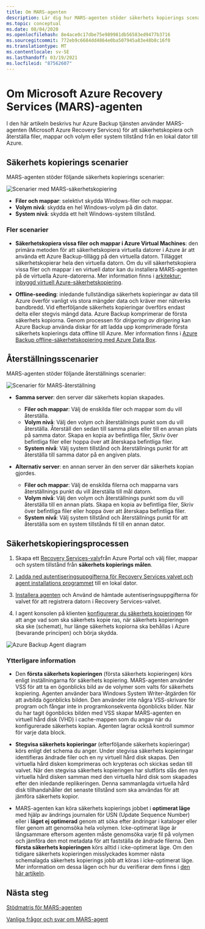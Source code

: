 ```yaml
---
title: Om MARS-agenten
description: Lär dig hur MARS-agenten stöder säkerhets kopierings scenarier
ms.topic: conceptual
ms.date: 08/04/2020
ms.openlocfilehash: 8e4ace0c17dbe75e989981db56583ed9477b3716
ms.sourcegitcommit: 772eb9c6684dd4864e0ba507945a83e48b8c16f0
ms.translationtype: MT
ms.contentlocale: sv-SE
ms.lasthandoff: 03/19/2021
ms.locfileid: "87562607"
---
```

# <a name="about-the-microsoft-azure-recovery-services-mars-agent"></a>Om Microsoft Azure Recovery Services (MARS)-agenten

I den här artikeln beskrivs hur Azure Backup tjänsten använder MARS-agenten (Microsoft Azure Recovery Services) för att säkerhetskopiera och återställa filer, mappar och volym eller system tillstånd från en lokal dator till Azure.

## <a name="backup-scenarios"></a>Säkerhets kopierings scenarier

MARS-agenten stöder följande säkerhets kopierings scenarier:

![Scenarier med MARS-säkerhetskopiering](./media/backup-try-azure-backup-in-10-mins/backup-scenarios.png)

- **Filer och mappar**: selektivt skydda Windows-filer och mappar.
- **Volym nivå**: skydda en hel Windows-volym på din dator.
- **System nivå**: skydda ett helt Windows-system tillstånd.

### <a name="additional-scenarios"></a>Fler scenarier

- **Säkerhetskopiera vissa filer och mappar i Azure Virtual Machines**: den primära metoden för att säkerhetskopiera virtuella datorer i Azure är att använda ett Azure Backup-tillägg på den virtuella datorn. Tillägget säkerhetskopierar hela den virtuella datorn. Om du vill säkerhetskopiera vissa filer och mappar i en virtuell dator kan du installera MARS-agenten på de virtuella Azure-datorerna. Mer information finns i [arkitektur: inbyggd virtuell Azure-säkerhetskopiering](./backup-architecture.md#architecture-built-in-azure-vm-backup).

- **Offline-seeding**: inledande fullständiga säkerhets kopieringar av data till Azure överför vanligt vis stora mängder data och kräver mer nätverks bandbredd. Vid efterföljande säkerhets kopieringar överförs endast delta eller stegvis mängd data. Azure Backup komprimerar de första säkerhets kopiorna. Genom processen för *dirigering av dirigering* kan Azure Backup använda diskar för att ladda upp komprimerade första säkerhets kopierings data offline till Azure. Mer information finns i [Azure Backup offline-säkerhetskopiering med Azure Data Box](offline-backup-azure-data-box.md).

## <a name="restore-scenarios"></a>Återställningsscenarier

MARS-agenten stöder följande återställnings scenarier:

![Scenarier för MARS-återställning](./media/backup-try-azure-backup-in-10-mins/restore-scenarios.png)

- **Samma server**: den server där säkerhets kopian skapades.
  - **Filer och mappar**: Välj de enskilda filer och mappar som du vill återställa.
  - **Volym nivå**: Välj den volym och återställnings punkt som du vill återställa. Återställ den sedan till samma plats eller till en annan plats på samma dator.  Skapa en kopia av befintliga filer, Skriv över befintliga filer eller hoppa över att återskapa befintliga filer.
  - **System nivå**: Välj system tillstånd och återställnings punkt för att återställa till samma dator på en angiven plats.

- **Alternativ server**: en annan server än den server där säkerhets kopian gjordes.
  - **Filer och mappar**: Välj de enskilda filerna och mapparna vars återställnings punkt du vill återställa till mål datorn.
  - **Volym nivå**: Välj den volym och återställnings punkt som du vill återställa till en annan plats. Skapa en kopia av befintliga filer, Skriv över befintliga filer eller hoppa över att återskapa befintliga filer.
  - **System nivå**: Välj system tillstånd och återställnings punkt för att återställa som en system tillstånds fil till en annan dator.

## <a name="backup-process"></a>Säkerhetskopieringsprocessen

1. Skapa ett [Recovery Services-valv](install-mars-agent.md#create-a-recovery-services-vault)från Azure Portal och välj filer, mappar och system tillstånd från **säkerhets kopierings målen**.
2. [Ladda ned autentiseringsuppgifterna för Recovery Services valvet och agent installations programmet](./install-mars-agent.md#download-the-mars-agent) till en lokal dator.

3. [Installera agenten](./install-mars-agent.md#install-and-register-the-agent) och Använd de hämtade autentiseringsuppgifterna för valvet för att registrera datorn i Recovery Services-valvet.
4. I agent konsolen på klienten [konfigurerar du säkerhets kopieringen](./backup-windows-with-mars-agent.md#create-a-backup-policy) för att ange vad som ska säkerhets kopie ras, när säkerhets kopieringen ska ske (schemat), hur länge säkerhets kopiorna ska behållas i Azure (bevarande principen) och börja skydda.

![Azure Backup Agent diagram](./media/backup-try-azure-backup-in-10-mins/backup-process.png)

### <a name="additional-information"></a>Ytterligare information

- Den **första säkerhets kopieringen** (första säkerhets kopieringen) körs enligt inställningarna för säkerhets kopiering.  MARS-agenten använder VSS för att ta en ögonblicks bild av de volymer som valts för säkerhets kopiering. Agenten använder bara Windows System Writer-åtgärden för att avbilda ögonblicks bilden. Den använder inte några VSS-skrivare för program och fångar inte in programkonsekventa ögonblicks bilder. När du har tagit ögonblicks bilden med VSS skapar MARS-agenten en virtuell hård disk (VHD) i cache-mappen som du angav när du konfigurerade säkerhets kopian. Agenten lagrar också kontroll summor för varje data block.

- **Stegvisa säkerhets kopieringar** (efterföljande säkerhets kopieringar) körs enligt det schema du anger. Under stegvisa säkerhets kopieringar identifieras ändrade filer och en ny virtuell hård disk skapas. Den virtuella hård disken komprimeras och krypteras och skickas sedan till valvet. När den stegvisa säkerhets kopieringen har slutförts slås den nya virtuella hård disken samman med den virtuella hård disk som skapades efter den inledande replikeringen. Denna sammanlagda virtuella hård disk tillhandahåller det senaste tillstånd som ska användas för att jämföra säkerhets kopior.

- MARS-agenten kan köra säkerhets kopierings jobbet i **optimerat läge** med hjälp av ändrings journalen för USN (Update Sequence Number) eller i **läget ej optimerad** genom att söka efter ändringar i kataloger eller filer genom att genomsöka hela volymen. Icke-optimerat läge är långsammare eftersom agenten måste genomsöka varje fil på volymen och jämföra den mot metadata för att fastställa de ändrade filerna.  Den **första säkerhets kopieringen** körs alltid i icke-optimerat läge. Om den tidigare säkerhets kopieringen misslyckades kommer nästa schemalagda säkerhets kopierings jobb att köras i icke-optimerat läge. Mer information om dessa lägen och hur du verifierar dem finns i [den här artikeln](backup-azure-troubleshoot-slow-backup-performance-issue.md#cause-backup-job-running-in-unoptimized-mode).

## <a name="next-steps"></a>Nästa steg

[Stödmatris för MARS-agenten](./backup-support-matrix-mars-agent.md)

[Vanliga frågor och svar om MARS-agent](./backup-azure-file-folder-backup-faq.md)
